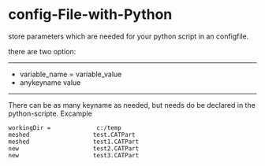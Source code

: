 # config-File-with-Python

store parameters which are needed for your python script in an configfile.

there are two option:

---------------------------------------------
- variable_name = variable_value
- anykeyname            value
---------------------------------------------

There can be as many keyname as needed, but needs do be declared in the python-scripte. Excample




```
workingDir =             c:/temp
meshed                  test.CATPart
meshed                  test1.CATPart
new                     test2.CATPart
new                     test3.CATPart
```

